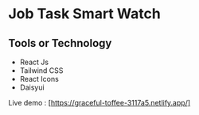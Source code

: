# Job Task Smart Watch

## Tools or Technology

- React Js
- Tailwind CSS
- React Icons
- Daisyui

Live demo : [https://graceful-toffee-3117a5.netlify.app/]
